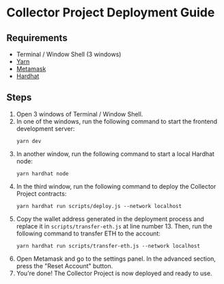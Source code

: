 # Collector Project Deployment Guide

## Requirements
- Terminal / Window Shell (3 windows)
- [Yarn](https://yarnpkg.com/en/docs/install)
- [Metamask](https://metamask.io/)
- [Hardhat](https://hardhat.org/)

## Steps
1. Open 3 windows of Terminal / Window Shell.
2. In one of the windows, run the following command to start the frontend development server:
    ```
    yarn dev
    ```
3. In another window, run the following command to start a local Hardhat node:
    ```
    yarn hardhat node
    ```
4. In the third window, run the following command to deploy the Collector Project contracts:
    ```
    yarn hardhat run scripts/deploy.js --network localhost
    ```
5. Copy the wallet address generated in the deployment process and replace it in `scripts/transfer-eth.js` at line number 13. Then, run the following command to transfer ETH to the account:
    ```
    yarn hardhat run scripts/transfer-eth.js --network localhost
    ```
6. Open Metamask and go to the settings panel. In the advanced section, press the "Reset Account" button.
7. You're done! The Collector Project is now deployed and ready to use.
